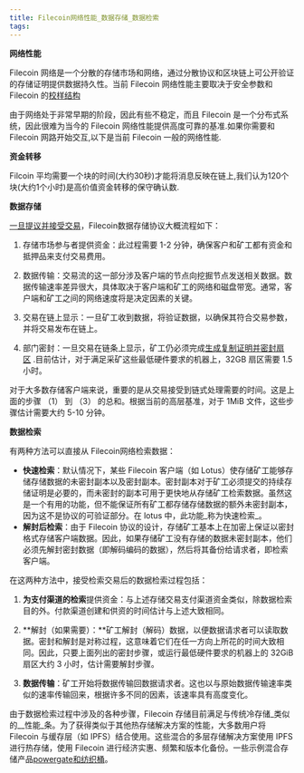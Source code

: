```yaml
---
title: Filecoin网络性能_数据存储_数据检索
tags: 
---
```


**网络性能**

Filecoin 网络是一个分散的存储市场和网络，通过分散协议和区块链上可公开验证的存储证明提供数据持久性。当前 Filecoin 网络性能主要取决于安全参数和 Filecoin 的[校样结构](https://spec.filecoin.io/#algorithms__pos) 

由于网络处于非常早期的阶段，因此有些不稳定，而且 Filecoin 是一个分布式系统，因此很难为当今的 Filecoin 网络性能提供高度可靠的基准.如果你需要和 Filecoin 网路开始交互,以下是当前 Filecoin 一般的网络性能.

**资金转移**

Filcoin 平均需要一个块的时间(大约30秒)才能将消息反映在链上,我们认为120个块(大约1个小时)是高价值资金转移的保守确认数.

**数据存储**

[一旦提议并接受交易](https://docs.filecoin.io/store/lotus/store-data.html)，Filecoin数据存储协议大概流程如下：

1.  存储市场参与者提供资金：此过程需要 1-2 分钟，确保客户和矿工都有资金和抵押品来支付交易费用。

2.  数据传输：交易流的这一部分涉及客户端的节点向挖掘节点发送相关数据。数据传输速率差异很大，具体取决于客户端和矿工的网络和磁盘带宽。通常，客户端和矿工之间的网络速度将是决定因素的关键。

3.  交易在链上显示：一旦矿工收到数据，将验证数据，以确保其符合交易参数，并将交易发布在链上。

4.  部门密封：一旦交易在链条上显示，矿工仍必须完成[生成复制证明并密封扇区](https://spec.filecoin.io/#systems__filecoin_mining__sector__adding_storage) .目前估计，对于满足采矿这些最低硬件要求的机器上，32GB 扇区需要 1.5小时。

对于大多数存储客户端来说，重要的是从交易接受到链式处理需要的时间。这是上面的步骤 （1） 到 （3） 的总和。根据当前的高层基准，对于 1MiB 文件，这些步骤估计需要大约 5-10 分钟。

**数据检索**

有两种方法可以直接从 Filecoin网络检索数据：

*   **快速检索**：默认情况下，某些 Filecoin 客户端（如 Lotus）使存储矿工能够存储存储数据的未密封副本以及密封副本。密封副本对于矿工必须提交的持续存储证明是必要的，而未密封的副本可用于更快地从存储矿工检索数据。虽然这是一个有用的功能，但不能保证所有矿工都存储存储数据的额外未密封副本，因为这不是协议的可验证部分。在 lotus 中，此功能_称为快速检索_。
*   **解封后检索**：由于 Filecoin 协议的设计，存储矿工基本上在加密上保证以密封格式存储客户端数据。因此，如果存储矿工没有存储的数据未密封副本，他们必须先解封密封数据（即解码编码的数据），然后将其备份给请求者，即检索客户端。

在这两种方法中，接受检索交易后的数据检索过程包括：

1.  **为支付渠道的检索**提供资金：与上述存储交易支付渠道资金类似，除数据检索目的外。付款渠道创建和供资的时间估计与上述大致相同。

2.  **解封（如果需要）：**矿工解封（解码）数据，以便数据请求者可以读取数据。密封和解封是对称过程，这意味着它们在任一方向上所花的时间大致相同。因此，只要上面列出的密封步骤，或运行最低硬件要求的机器上的 32GiB 扇区大约 3 小时，估计需要解封步骤。

3.  **数据传输**：矿工开始将数据传输回数据请求者。这也以与原始数据传输速率类似的速率传输回来，根据许多不同的因素，该速率具有高度变化。

由于数据检索过程中涉及的各种步骤，Filecoin 存储目前满足与传统冷存储_类似的__性能_条。为了获得类似于其他热存储解决方案的性能，大多数用户将 Filecoin 与缓存层（如 IPFS）结合使用。这些混合的多层存储解决方案使用 IPFS 进行热存储，使用 Filecoin 进行经济实惠、频繁和版本化备份。一些示例混合存储产品[powergate](https://docs.filecoin.io/build/powergate.html)[和纺织桶](https://docs.filecoin.io/build/filecoin-pinning-services.html)。

